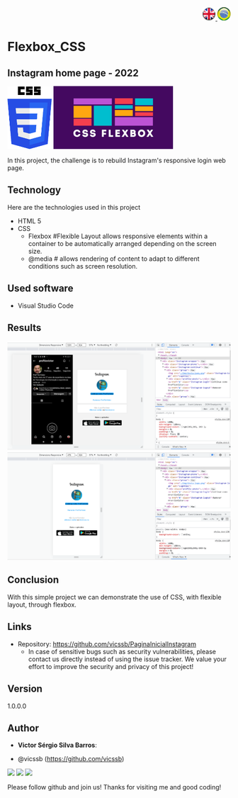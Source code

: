 <div align="right"> 
<a href="./readme.md"> <img src="./img/LogoUK.png" alt="Logo UK" width="30"/></a><a href="./leiame.md"> <img src="./img/logoBrazil.png" alt="Logo Brasil" width="30"/> </a>
</div>
<H1>Flexbox_CSS</H1>

## Instagram home page - 2022

 <img src="./img/logo css.png" alt="Logo CSS" width="100"/> <img src="./img/logo flebox.png" alt="logo flebox" width="270"/>
 
 
In this project, the challenge is to rebuild Instagram's responsive login web page.
 
## Technology 
 
Here are the technologies used in this project

* HTML 5
* CSS
    - Flexbox #Flexible Layout allows responsive elements within a container to be automatically arranged depending on the screen size.
    - @media # allows rendering of content to adapt to different conditions such as screen resolution.
   
 
## Used software
 
* Visual Studio Code
 
## Results

<img src="./img/tela1.png" alt="Tela 1" >
<img src="./img/tela2.png" alt="Tela 2" >
 
## Conclusion

With this simple project we can demonstrate the use of CSS, with flexible layout, through flexbox. 
 
## Links
 
  - Repository: https://github.com/vicssb/PaginaInicialInstagram
    - In case of sensitive bugs such as security vulnerabilities, please contact us
      directly instead of using the issue tracker. We value your effort
      to improve the security and privacy of this project!
 
 
## Version
 
1.0.0.0
 
 
## Author
 
* **Victor Sérgio Silva Barros**: 

- @vicssb (https://github.com/vicssb)
 
<div>
  <a href="mailto:vicssb@gmail.com" alt="Gmail" target = "_blank">
  <img src="https://img.shields.io/badge/-Gmail-FF0000?style=flat-square&labelColor=FF0000&logo=gmail&logoColor=white&link=mailto:vicssb@gmail.com" /></a>

  <a href="https://www.linkedin.com/in/victor-sergio-silva-barros/" alt="Linkedin" target = "_blank">
  <img src="https://img.shields.io/badge/-Linkedin-0e76a8?style=flat-square&logo=Linkedin&logoColor=white&link=https://www.linkedin.com/in/victor-sergio-silva-barros/" /></a>

  <a href="https://wa.me/+5512987085327" alt="WhatsApp" target = "_blank">
  <img src="https://img.shields.io/badge/-WhatsApp-25d366?style=flat-square&labelColor=25d366&logo=whatsapp&logoColor=white&link=https://wa.me/+5512987085327"/></a>

</div>  
<p>Please follow github and join us!
Thanks for visiting me and good coding!</p>
